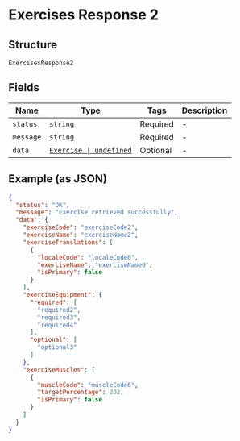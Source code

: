 
# Exercises Response 2

## Structure

`ExercisesResponse2`

## Fields

| Name | Type | Tags | Description |
|  --- | --- | --- | --- |
| `status` | `string` | Required | - |
| `message` | `string` | Required | - |
| `data` | [`Exercise \| undefined`](../../doc/models/exercise.md) | Optional | - |

## Example (as JSON)

```json
{
  "status": "OK",
  "message": "Exercise retrieved successfully",
  "data": {
    "exerciseCode": "exerciseCode2",
    "exerciseName": "exerciseName2",
    "exerciseTranslations": [
      {
        "localeCode": "localeCode0",
        "exerciseName": "exerciseName0",
        "isPrimary": false
      }
    ],
    "exerciseEquipment": {
      "required": [
        "required2",
        "required3",
        "required4"
      ],
      "optional": [
        "optional3"
      ]
    },
    "exerciseMuscles": [
      {
        "muscleCode": "muscleCode6",
        "targetPercentage": 202,
        "isPrimary": false
      }
    ]
  }
}
```

